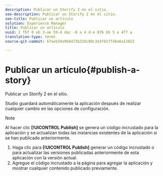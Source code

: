 ```yaml
---
description: Publicar un Storify 2 en el sitio.
seo-description: Publicar un Storify 2 en el sitio.
seo-title: Publicar un artículo
solution: Experience Manager
title: Publicar un artículo
uuid: 2 fbf 0 ab 3-ae 59-4 dac -8 a 4 d-e 076 bb 5 e 477 a
translation-type: tm+mt
source-git-commit: 67aeb3de964473b326c88c3a3f81ff48a6a12652

---
```



# Publicar un artículo{#publish-a-story}

Publicar un Storify 2 en el sitio.

Studio guardará automáticamente la aplicación después de realizar cualquier cambio en las opciones de configuración.

>[!NOTE]
>
>Al hacer clic **[!UICONTROL Publish]** se genera un código incrustado para la aplicación y se actualizan todas las instancias existentes de la aplicación si se han publicado anteriormente.

1. Haga clic para **[!UICONTROL Publish]** generar un código incrustado o para actualizar las versiones publicadas anteriormente de esta aplicación con la versión actual.
1. Agregue el código incrustado a la página para agregar la aplicación y mostrar cualquier contenido publicado previamente.
